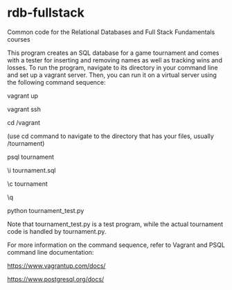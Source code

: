 rdb-fullstack
=============

Common code for the Relational Databases and Full Stack Fundamentals courses

This program creates an SQL database for a game tournament and comes with a tester
for inserting and removing names as well as tracking wins and losses. To run the program,
navigate to its directory in your command line and set up a vagrant server. Then, you
can run it on a virtual server using the following command sequence:

vagrant up

vagrant ssh

cd /vagrant

(use cd command to navigate to the directory that has your files, usually /tournament)

psql tournament

\i tournament.sql

\c tournament

\q

python tournament_test.py

Note that tournament_test.py is a test program, while the actual tournament code is handled by
tournament.py.

For more information on the command sequence, refer to Vagrant and PSQL command line
documentation:

https://www.vagrantup.com/docs/

https://www.postgresql.org/docs/